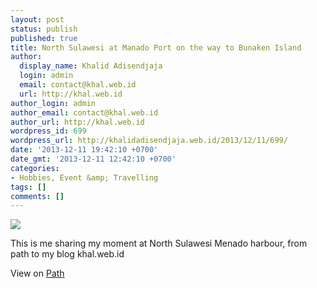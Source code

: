 ```yaml
---
layout: post
status: publish
published: true
title: North Sulawesi at Manado Port on the way to Bunaken Island
author:
  display_name: Khalid Adisendjaja
  login: admin
  email: contact@khal.web.id
  url: http://khal.web.id
author_login: admin
author_email: contact@khal.web.id
author_url: http://khal.web.id
wordpress_id: 699
wordpress_url: http://khalidadisendjaja.web.id/2013/12/11/699/
date: '2013-12-11 19:42:10 +0700'
date_gmt: '2013-12-11 12:42:10 +0700'
categories:
- Hobbies, Event &amp; Travelling
tags: []
comments: []
---
```

![](http://images.path.com.s3.amazonaws.com/photos2/b10d3a2c-32eb-41e2-8c74-61fbc5d14c17/original.jpg)

This is me sharing my moment at North Sulawesi Menado harbour, from path to my blog khal.web.id

View on [Path](https://path.com/p/1YUlT)